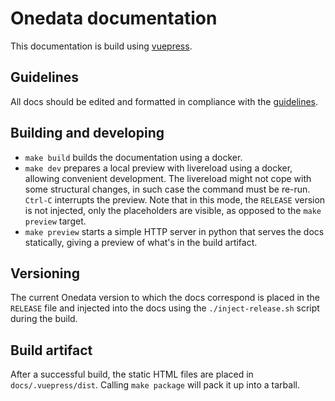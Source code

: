 # Onedata documentation
This documentation is build using [vuepress](https://vuepress.vuejs.org).


## Guidelines
All docs should be edited and formatted in compliance with the [guidelines](GUIDELINES.md). 


## Building and developing
* `make build` builds the documentation using a docker.
* `make dev` prepares a local preview with livereload using a docker, allowing 
  convenient development. The livereload might not cope with some structural 
  changes, in such case the command must be re-run. `Ctrl-C` interrupts the preview.
  Note that in this mode, the `RELEASE` version is not injected, only the
  placeholders are visible, as opposed to the `make preview` target.
* `make preview` starts a simple HTTP server in python that serves the docs
  statically, giving a preview of what's in the build artifact.


## Versioning
The current Onedata version to which the docs correspond is placed in the 
`RELEASE` file and injected into the docs using the `./inject-release.sh` 
script during the build.


## Build artifact
After a successful build, the static HTML files are placed in `docs/.vuepress/dist`.
Calling `make package` will pack it up into a tarball.
